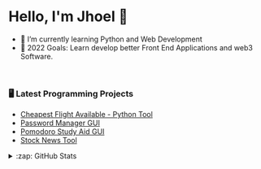 # Hello, I'm Jhoel 👋 

- 🌱 I’m currently learning Python and Web Development
- 🥅 2022 Goals: Learn develop better Front End Applications and web3 Software.

<br />

### 🖥 Latest Programming Projects 

<!-- BLOG-POST-LIST:START -->
- [Cheapest Flight Available - Python Tool](https://github.com/jhoeljp/Python/tree/main/Flight_Club)
- [Password Manager GUI](https://github.com/jhoeljp/Python/tree/main/Password_Manager)
- [Pomodoro Study Aid GUI](https://github.com/jhoeljp/Python/tree/main/pomodoro_GUI)
- [Stock News Tool ](https://github.com/jhoeljp/Python/tree/main/Stock_News)
<!-- BLOG-POST-LIST:END -->

<details>
  <summary>:zap: GitHub Stats</summary>

  <img align="left" alt="codeSTACKr's GitHub Stats" src="https://github-readme-stats.vercel.app/api?username=jhoeljp&show_icons=true&hide_border=false&title_color=ff652f&icon_color=FFE400&bg_color=09131B&text_color=ffffff&border_color=0c1a25" />

</details>


[instagram]: https://www.instagram.com/jhoeljp/
[linkedin]: https://www.linkedin.com/in/jhoeljp/
[tableau]: https://jhoeljp.github.io/CV/
